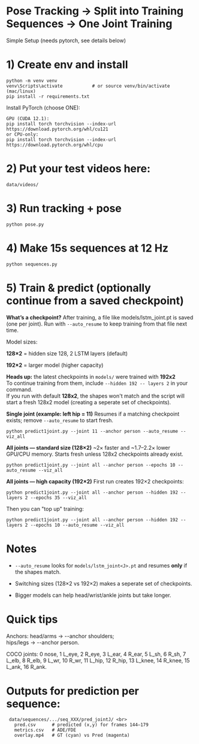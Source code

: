 # Pose Tracking → Split into Training Sequences → One Joint Training

Simple Setup (needs pytorch, see details below)

# 1) Create env and install
```
python -m venv venv
venv\Scripts\activate           # or source venv/bin/activate (mac/linux)
pip install -r requirements.txt
```
Install PyTorch (choose ONE):
```
GPU (CUDA 12.1):
pip install torch torchvision --index-url https://download.pytorch.org/whl/cu121
or CPU-only:
pip install torch torchvision --index-url https://download.pytorch.org/whl/cpu
```
# 2) Put your test videos here:
```data/videos/```

# 3) Run tracking + pose
```python pose.py```

# 4) Make 15s sequences at 12 Hz
```python sequences.py```

# 5) Train & predict (optionally continue from a saved checkpoint)

**What’s a checkpoint?** After training, a file like models/lstm_joint<J>.pt is saved (one per joint).
Run with ```--auto_resume``` to keep training from that file next time.

Model sizes:

**128×2** = hidden size 128, 2 LSTM layers (default)

**192×2** = larger model (higher capacity)

**Heads up:** the latest checkpoints in `models/` were trained with **192x2**   
To continue training from them, include `--hidden 192 -- layers 2` in your command.  
If you run with default **128x2**, the shapes won't match and the script will start a fresh 128x2 model (creating a seperate set of checkpoints).

**Single joint (example: left hip = 11)**
Resumes if a matching checkpoint exists; remove ```--auto_resume``` to start fresh.

```python predict1joint.py --joint 11 --anchor person --auto_resume --viz_all```

**All joints — standard size (128×2)**
~2× faster and ~1.7–2.2× lower GPU/CPU memory. Starts fresh unless 128x2 checkpoints already exist. 

```python predict1joint.py --joint all --anchor person --epochs 10 --auto_resume --viz_all```

**All joints — high capacity (192×2)**
First run creates 192×2 checkpoints:

```python predict1joint.py --joint all --anchor person --hidden 192 --layers 2 --epochs 35 --viz_all```

Then you can "top up" training:

```python predict1joint.py --joint all --anchor person --hidden 192 --layers 2 --epochs 10 --auto_resume --viz_all```

# Notes

- ```--auto_resume``` looks for ```models/lstm_joint<J>.pt``` and resumes **only** if the shapes match.

- Switching sizes (128×2 vs 192×2)  makes a seperate set of checkpoints.
- Bigger models can help head/wrist/ankle joints but take longer.

# Quick tips
Anchors: head/arms → --anchor shoulders;   
hips/legs → --anchor person.


COCO joints: 0 nose, 1 L_eye, 2 R_eye, 3 L_ear, 4 R_ear, 5 L_sh, 6 R_sh, 7 L_elb, 8 R_elb, 9 L_wr, 10 R_wr, 11 L_hip, 12 R_hip, 13 L_knee, 14 R_knee, 15 L_ank, 16 R_ank.


# Outputs for prediction per sequence:


     
     data/sequences/.../seq_XXX/pred_jointJ/ <br>
       pred.csv      # predicted (x,y) for frames 144–179
       metrics.csv   # ADE/FDE
       overlay.mp4   # GT (cyan) vs Pred (magenta)
